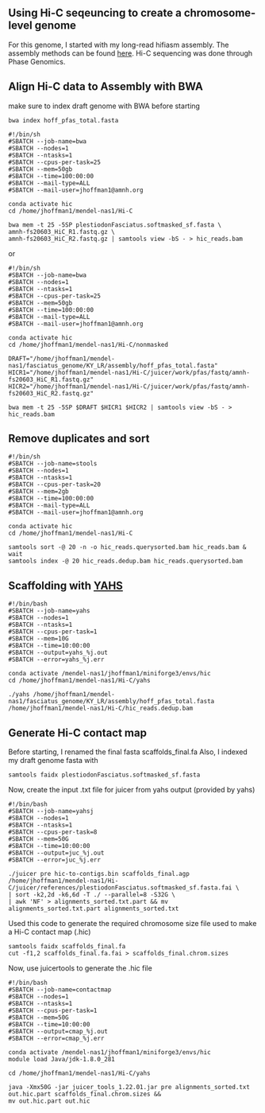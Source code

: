 
## Using Hi-C seqeuncing to create a chromosome-level genome 

For this genome, I started with my long-read hifiasm assembly. The assembly methods can be found [here](https://github.com/jomhoff/Genome-Assembly).
Hi-C sequencing was done through Phase Genomics.

## Align Hi-C data to Assembly with BWA
make sure to index draft genome with BWA before starting
```
bwa index hoff_pfas_total.fasta
```
```
#!/bin/sh
#SBATCH --job-name=bwa
#SBATCH --nodes=1
#SBATCH --ntasks=1
#SBATCH --cpus-per-task=25
#SBATCH --mem=50gb
#SBATCH --time=100:00:00
#SBATCH --mail-type=ALL
#SBATCH --mail-user=jhoffman1@amnh.org

conda activate hic
cd /home/jhoffman1/mendel-nas1/Hi-C

bwa mem -t 25 -5SP plestiodonFasciatus.softmasked_sf.fasta \
amnh-fs20603_HiC_R1.fastq.gz \
amnh-fs20603_HiC_R2.fastq.gz | samtools view -bS - > hic_reads.bam
```
or 

```
#!/bin/sh
#SBATCH --job-name=bwa
#SBATCH --nodes=1
#SBATCH --ntasks=1
#SBATCH --cpus-per-task=25
#SBATCH --mem=50gb
#SBATCH --time=100:00:00
#SBATCH --mail-type=ALL
#SBATCH --mail-user=jhoffman1@amnh.org

conda activate hic
cd /home/jhoffman1/mendel-nas1/Hi-C/nonmasked

DRAFT="/home/jhoffman1/mendel-nas1/fasciatus_genome/KY_LR/assembly/hoff_pfas_total.fasta"
HICR1="/home/jhoffman1/mendel-nas1/Hi-C/juicer/work/pfas/fastq/amnh-fs20603_HiC_R1.fastq.gz"
HICR2="/home/jhoffman1/mendel-nas1/Hi-C/juicer/work/pfas/fastq/amnh-fs20603_HiC_R2.fastq.gz"

bwa mem -t 25 -5SP $DRAFT $HICR1 $HICR2 | samtools view -bS - > hic_reads.bam
```

## Remove duplicates and sort 

```
#!/bin/sh
#SBATCH --job-name=stools
#SBATCH --nodes=1
#SBATCH --ntasks=1
#SBATCH --cpus-per-task=20
#SBATCH --mem=2gb
#SBATCH --time=100:00:00
#SBATCH --mail-type=ALL
#SBATCH --mail-user=jhoffman1@amnh.org

conda activate hic
cd /home/jhoffman1/mendel-nas1/Hi-C

samtools sort -@ 20 -n -o hic_reads.querysorted.bam hic_reads.bam &
wait
samtools index -@ 20 hic_reads.dedup.bam hic_reads.querysorted.bam
```


## Scaffolding with [YAHS](https://github.com/c-zhou/yahs)

```
#!/bin/bash
#SBATCH --job-name=yahs
#SBATCH --nodes=1
#SBATCH --ntasks=1
#SBATCH --cpus-per-task=1
#SBATCH --mem=10G
#SBATCH --time=10:00:00
#SBATCH --output=yahs_%j.out
#SBATCH --error=yahs_%j.err

conda activate /mendel-nas1/jhoffman1/miniforge3/envs/hic
cd /home/jhoffman1/mendel-nas1/Hi-C/yahs

./yahs /home/jhoffman1/mendel-nas1/fasciatus_genome/KY_LR/assembly/hoff_pfas_total.fasta /home/jhoffman1/mendel-nas1/Hi-C/hic_reads.dedup.bam
```

## Generate Hi-C contact map 
Before starting, I renamed the final fasta scaffolds_final.fa
Also, I indexed my draft genome fasta with
```
samtools faidx plestiodonFasciatus.softmasked_sf.fasta
```

Now, create the input .txt file for juicer from yahs output (provided by yahs)
```
#!/bin/bash
#SBATCH --job-name=yahsj
#SBATCH --nodes=1
#SBATCH --ntasks=1
#SBATCH --cpus-per-task=8
#SBATCH --mem=50G
#SBATCH --time=10:00:00
#SBATCH --output=juc_%j.out
#SBATCH --error=juc_%j.err

./juicer pre hic-to-contigs.bin scaffolds_final.agp /home/jhoffman1/mendel-nas1/Hi-C/juicer/references/plestiodonFasciatus.softmasked_sf.fasta.fai \
| sort -k2,2d -k6,6d -T ./ --parallel=8 -S32G \
| awk 'NF' > alignments_sorted.txt.part && mv alignments_sorted.txt.part alignments_sorted.txt
```

Used this code to generate the required chromosome size file used to make a Hi-C contact map (.hic)
```
samtools faidx scaffolds_final.fa
cut -f1,2 scaffolds_final.fa.fai > scaffolds_final.chrom.sizes
```

Now, use juicertools to generate the .hic file
```
#!/bin/bash
#SBATCH --job-name=contactmap
#SBATCH --nodes=1
#SBATCH --ntasks=1
#SBATCH --cpus-per-task=1
#SBATCH --mem=50G
#SBATCH --time=10:00:00
#SBATCH --output=cmap_%j.out
#SBATCH --error=cmap_%j.err

conda activate /mendel-nas1/jhoffman1/miniforge3/envs/hic
module load Java/jdk-1.8.0_281

cd /home/jhoffman1/mendel-nas1/Hi-C/yahs

java -Xmx50G -jar juicer_tools_1.22.01.jar pre alignments_sorted.txt out.hic.part scaffolds_final.chrom.sizes && 
mv out.hic.part out.hic
```
